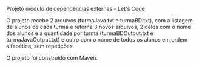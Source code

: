 Projeto módulo de dependências externas - Let's Code

O projeto recebe 2 arquivos (turmaJava.txt e turmaBD.txt), com a listagem de alunos de cada turma e retorna 3 novos arquivos, 2 deles com o nome dos alunos e a quantidade por turma (turmaBDOutput.txt e turmaJavaOutput.txt) e outro com o nome de todos os alunos em ordem alfabética, sem repetições.

O projeto foi construído com Maven.
